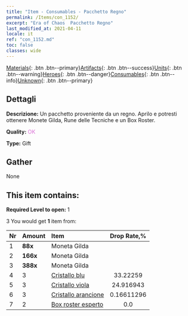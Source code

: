 ```yaml
---
title: "Item - Consumables - Pacchetto Regno"
permalink: /Items/con_1152/
excerpt: "Era of Chaos  Pacchetto Regno"
last_modified_at: 2021-04-11
locale: it
ref: "con_1152.md"
toc: false
classes: wide
---
```

 [Materials](/it/Items/){: .btn .btn--primary}[Artifacts](/it/Items/Artifacts/){: .btn .btn--success}[Units](/it/Items/Units/){: .btn .btn--warning}[Heroes](/it/Items/Heroes/){: .btn .btn--danger}[Consumables](/it/Items/Consumables/){: .btn .btn--info}[Unknown](/it/Items/Unknown/){: .btn .btn--primary}

## Dettagli
 **Descrizione:** Un pacchetto proveniente da un regno. Aprilo e potresti ottenere Monete Gilda, Rune delle Tecniche e un Box Roster.

 **Quality:** <span style="color: #DA70D6">OK</span>

 **Type:** Gift

## Gather

  None

## This item contains:

 **Required Level to open:** 1

 3 You would get **1** item  from:

  | Nr | Amount |     Item    | Drop Rate,% |
  |:---|:-------|:------------|:---------:|
  | 1 |  **88x** | Moneta Gilda |  | 24.916943 | 
  | 2 |  **166x** | Moneta Gilda |  | 16.611296 | 
  | 3 |  **388x** | Moneta Gilda |  | 0.16611296 | 
  | 4 | 3 | [Cristallo blu](/it/Items/con_716/) | 33.22259 | 
  | 5 | 3 | [Cristallo viola](/it/Items/con_720/) | 24.916943 | 
  | 6 | 3 | [Cristallo arancione](/it/Items/con_730/) | 0.16611296 | 
  | 7 | 2 | [Box roster esperto](/it/Items/con_776/) | 0.0 | 
